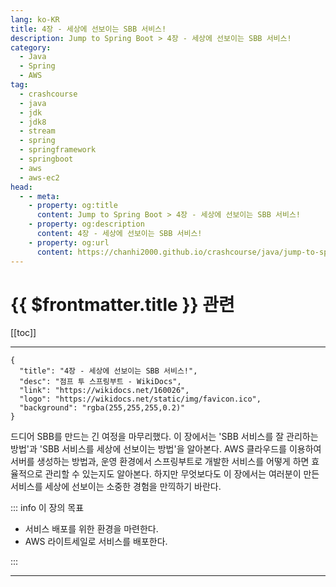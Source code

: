 ```yaml
---
lang: ko-KR
title: 4장 - 세상에 선보이는 SBB 서비스!
description: Jump to Spring Boot > 4장 - 세상에 선보이는 SBB 서비스!
category:
  - Java
  - Spring
  - AWS
tag: 
  - crashcourse
  - java
  - jdk
  - jdk8
  - stream
  - spring
  - springframework
  - springboot
  - aws
  - aws-ec2
head:
  - - meta:
    - property: og:title
      content: Jump to Spring Boot > 4장 - 세상에 선보이는 SBB 서비스!
    - property: og:description
      content: 4장 - 세상에 선보이는 SBB 서비스!
    - property: og:url
      content: https://chanhi2000.github.io/crashcourse/java/jump-to-spring-boot/03.html
---
```


# {{ $frontmatter.title }} 관련

[[toc]]

---

```component VPCard
{
  "title": "4장 - 세상에 선보이는 SBB 서비스!",
  "desc": "점프 투 스프링부트 - WikiDocs",
  "link": "https://wikidocs.net/160026",
  "logo": "https://wikidocs.net/static/img/favicon.ico",
  "background": "rgba(255,255,255,0.2)"
}
```

드디어 SBB를 만드는 긴 여정을 마무리했다. 이 장에서는 'SBB 서비스를 잘 관리하는 방법'과 'SBB 서비스를 세상에 선보이는 방법'을 알아본다. AWS 클라우드를 이용하여 서버를 생성하는 방법과, 운영 환경에서 스프링부트로 개발한 서비스를 어떻게 하면 효율적으로 관리할 수 있는지도 알아본다. 하지만 무엇보다도 이 장에서는 여러분이 만든 서비스를 세상에 선보이는 소중한 경험을 만끽하기 바란다.

::: info 이 장의 목표

- 서비스 배포를 위한 환경을 마련한다.
- AWS 라이트세일로 서비스를 배포한다.

:::

---

<TagLinks />